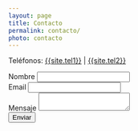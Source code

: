 ```yaml
---
layout: page
title: Contacto
permalink: contacto/
photo: contacto
---
```


<section class="cards">
<div class="halfcard">
<p>Teléfonos: <a href="tel:{{ site.tel1}}"> {{site.tel1}}</a> | <a href="tel:{{ site.tel2}}">{{site.tel2}}</a></p>

<form action="https://formspree.io/{{ site.email }}" method="POST">
    <label for="name">Nombre</label>
      <input type="text" name="name"><br>
    <label for="name">Email</label>
      <input type="email" name="_replyto"><br>
    <label for="message">Mensaje</label>
      <textarea type="text" name="message"></textarea><br>
    <input class="submitbutton" type="submit" value="Enviar">
</form>

</div>
<div class="halfcard">
<div id="map"></div>
</div>
</section>

<script src="{{site.baseurl}}js/map.js"></script>

<script async defer
    src="https://maps.googleapis.com/maps/api/js?key=AIzaSyCLQc8Mu-fjVVgkBV77SKMaYiGJV0jaRQw&callback=initMap">
</script>
